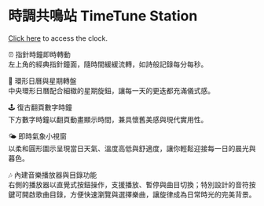 # 時調共鳴站 TimeTune Station
[Click here](<https://jlo-1992.github.io/clock/index.html>) to access the clock.

⏰ 指針時鐘即時轉動  
左上角的經典指針鐘面，隨時間緩緩流轉，如詩般記錄每分每秒。

📆 環形日曆與星期轉盤  
中央環形日曆配合細緻的星期旋鈕，讓每一天的更迭都充滿儀式感。

🕹️ 復古翻頁數字時鐘  
下方數字時鐘以翻頁動畫顯示時間，兼具懷舊美感與現代實用性。

🌤️ 即時氣象小視窗  
以柔和圓形圖示呈現當日天氣、溫度高低與舒適度，讓你輕鬆迎接每一日的晨光與暮色。

🎶 內建音樂播放器與目錄功能  
右側的播放器以直覺式按鈕操作，支援播放、暫停與曲目切換；特別設計的音符按鍵可開啟歌曲目錄，方便快速瀏覽與選擇樂曲，讓旋律成為日常時光的完美背景。

